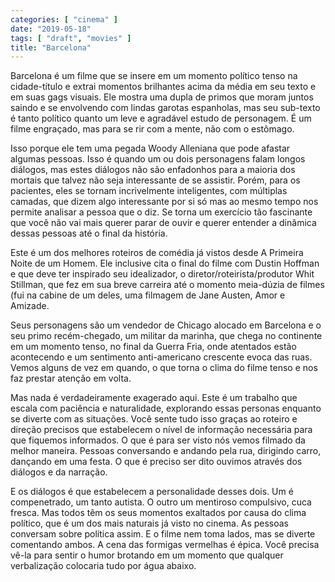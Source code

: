 ```yaml
---
categories: [ "cinema" ]
date: "2019-05-18"
tags: [ "draft", "movies" ]
title: "Barcelona"
---
```

Barcelona é um filme que se insere em um momento político tenso na
cidade-título e extrai momentos brilhantes acima da média em seu texto
e em suas gags visuais. Ele mostra uma dupla de primos que moram juntos
saindo e se envolvendo com lindas garotas espanholas, mas seu sub-texto
é tanto político quanto um leve e agradável estudo de personagem. É
um filme engraçado, mas para se rir com a mente, não com o estômago.

Isso porque ele tem uma pegada Woody Alleniana que pode afastar algumas
pessoas. Isso é quando um ou dois personagens falam longos diálogos,
mas estes diálogos não são enfadonhos para a maioria dos mortais que
talvez não seja interessante de se assistir. Porém, para os pacientes,
eles se tornam incrivelmente inteligentes, com múltiplas camadas,
que dizem algo interessante por si só mas ao mesmo tempo nos permite
analisar a pessoa que o diz. Se torna um exercício tão fascinante que
você não vai mais querer parar de ouvir e querer entender a dinâmica
dessas pessoas até o final da história.

Este é um dos melhores roteiros de comédia já vistos desde A Primeira
Noite de um Homem. Ele inclusive cita o final do filme com Dustin Hoffman
e que deve ter inspirado seu idealizador, o diretor/roteirista/produtor
Whit Stillman, que fez em sua breve carreira até o momento meia-dúzia
de filmes (fui na cabine de um deles, uma filmagem de Jane Austen,
Amor e Amizade.

Seus personagens são um vendedor de Chicago alocado em Barcelona e o seu
primo recém-chegado, um militar da marinha, que chega no continente em um
momento tenso, no final da Guerra Fria, onde atentados estão acontecendo
e um sentimento anti-americano crescente evoca das ruas. Vemos alguns
de vez em quando, o que torna o clima do filme tenso e nos faz prestar
atenção em volta.

Mas nada é verdadeiramente exagerado aqui. Este é um trabalho que
escala com paciência e naturalidade, explorando essas personas enquanto
se diverte com as situações. Você sente tudo isso graças ao roteiro
e direção precisos que estabelecem o nível de informação necessária
para que fiquemos informados. O que é para ser visto nós vemos filmado
da melhor maneira. Pessoas conversando e andando pela rua, dirigindo
carro, dançando em uma festa. O que é preciso ser dito ouvimos através
dos diálogos e da narração.

E os diálogos é que estabelecem a personalidade desses dois. Um
é compenetrado, um tanto autista. O outro um mentiroso compulsivo,
cuca fresca. Mas todos têm os seus momentos exaltados por causa do
clima político, que é um dos mais naturais já visto no cinema. As
pessoas conversam sobre política assim. E o filme nem toma lados, mas se
diverte comentando ambos. A cena das formigas vermelhas é épica. Você
precisa vê-la para sentir o humor brotando em um momento que qualquer
verbalização colocaria tudo por água abaixo.
